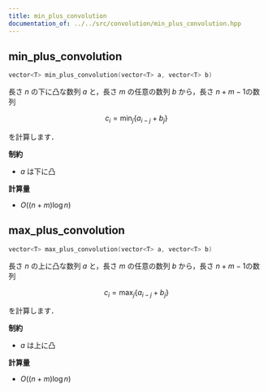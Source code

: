 ```yaml
---
title: min_plus_convolution
documentation_of: ../../src/convolution/min_plus_convolution.hpp
---
```


## min_plus_convolution

```cpp
vector<T> min_plus_convolution(vector<T> a, vector<T> b)
```

長さ $n$ の下に凸な数列 $a$ と，長さ $m$ の任意の数列 $b$ から，長さ $n+m-1$の数列

$$c_i = \min_{j}\{a_{i-j} + b_{j}\}$$

を計算します．

**制約**

- $a$ は下に凸

**計算量**

- $O((n + m) \log n)$

## max_plus_convolution

```cpp
vector<T> max_plus_convolution(vector<T> a, vector<T> b)
```

長さ $n$ の上に凸な数列 $a$ と，長さ $m$ の任意の数列 $b$ から，長さ $n+m-1$の数列

$$c_i = \max_{j}\{a_{i-j} + b_{j}\}$$

を計算します．

**制約**

- $a$ は上に凸

**計算量**

- $O((n + m) \log n)$